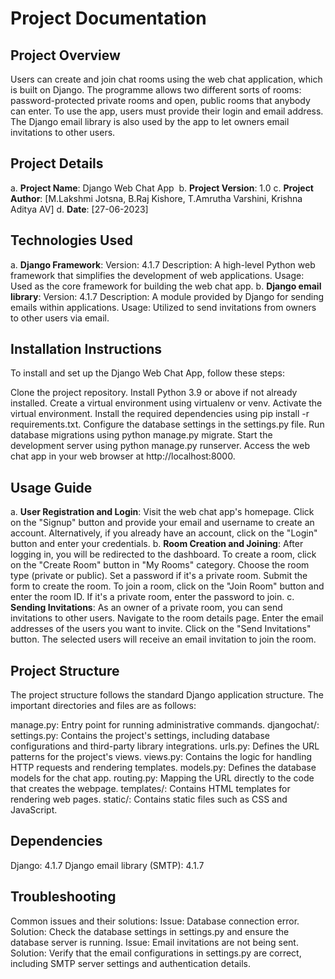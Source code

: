 # Project Documentation
## Project Overview
Users can create and join chat rooms using the web chat application, which is built on Django. The programme allows two different sorts of rooms: password-protected private rooms and open, public rooms that anybody can enter. To use the app, users must provide their login and email address. The Django email library is also used by the app to let owners email invitations to other users.
## Project Details
a. **Project Name**: Django Web Chat App 
b. **Project Version**: 1.0
c. **Project Author**: [M.Lakshmi Jotsna, B.Raj Kishore, T.Amrutha Varshini, Krishna Aditya AV]
d. **Date**: [27-06-2023]

## Technologies Used
a. **Django Framework**:
Version: 4.1.7
Description: A high-level Python web framework that simplifies the development of web applications.
Usage: Used as the core framework for building the web chat app.
b. **Django email library**:
Version: 4.1.7
Description: A module provided by Django for sending emails within applications.
Usage: Utilized to send invitations from owners to other users via email.

## Installation Instructions
To install and set up the Django Web Chat App, follow these steps:

Clone the project repository.
Install Python 3.9 or above if not already installed.
Create a virtual environment using virtualenv or venv.
Activate the virtual environment.
Install the required dependencies using pip install -r requirements.txt.
Configure the database settings in the settings.py file.
Run database migrations using python manage.py migrate.
Start the development server using python manage.py runserver.
Access the web chat app in your web browser at http://localhost:8000.

## Usage Guide
a. **User Registration and Login**:
Visit the web chat app's homepage.
Click on the "Signup" button and provide your email and username to create an account.
Alternatively, if you already have an account, click on the "Login" button and enter your credentials.
b. **Room Creation and Joining**:
After logging in, you will be redirected to the dashboard.
To create a room, click on the "Create Room" button in "My Rooms" category.
Choose the room type (private or public).
Set a password if it's a private room.
Submit the form to create the room.
To join a room, click on the "Join Room" button and enter the room ID.
If it's a private room, enter the password to join.
c. **Sending Invitations**:
As an owner of a private room, you can send invitations to other users.
Navigate to the room details page.
Enter the email addresses of the users you want to invite.
Click on the "Send Invitations" button.
The selected users will receive an email invitation to join the room.

## Project Structure
The project structure follows the standard Django application structure. The important directories and files are as follows:

manage.py: Entry point for running administrative commands.
djangochat/:
settings.py: Contains the project's settings, including database configurations and third-party library integrations.
urls.py: Defines the URL patterns for the project's views.
views.py: Contains the logic for handling HTTP requests and rendering templates.
models.py: Defines the database models for the chat app.
routing.py:  Mapping the URL directly to the code that creates the webpage.
templates/: Contains HTML templates for rendering web pages.
static/: Contains static files such as CSS and JavaScript.

## Dependencies
Django: 4.1.7
Django email library (SMTP): 4.1.7

## Troubleshooting
Common issues and their solutions:
Issue: Database connection error. Solution: Check the database settings in settings.py and ensure the database server is running.
Issue: Email invitations are not being sent. Solution: Verify that the email configurations in settings.py are correct, including SMTP server settings and authentication details.

